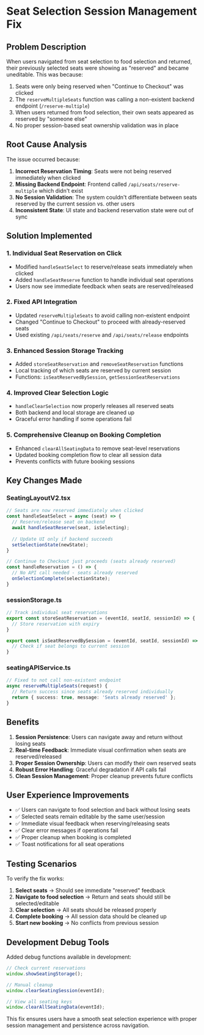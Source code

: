 # Seat Selection Session Management Fix

## Problem Description

When users navigated from seat selection to food selection and returned, their previously selected seats were showing as "reserved" and became uneditable. This was because:

1. Seats were only being reserved when "Continue to Checkout" was clicked
2. The `reserveMultipleSeats` function was calling a non-existent backend endpoint (`/reserve-multiple`)
3. When users returned from food selection, their own seats appeared as reserved by "someone else"
4. No proper session-based seat ownership validation was in place

## Root Cause Analysis

The issue occurred because:

1. **Incorrect Reservation Timing**: Seats were not being reserved immediately when clicked
2. **Missing Backend Endpoint**: Frontend called `/api/seats/reserve-multiple` which didn't exist
3. **No Session Validation**: The system couldn't differentiate between seats reserved by the current session vs. other users
4. **Inconsistent State**: UI state and backend reservation state were out of sync

## Solution Implemented

### 1. **Individual Seat Reservation on Click**
- Modified `handleSeatSelect` to reserve/release seats immediately when clicked
- Added `handleSeatReserve` function to handle individual seat operations
- Users now see immediate feedback when seats are reserved/released

### 2. **Fixed API Integration**
- Updated `reserveMultipleSeats` to avoid calling non-existent endpoint
- Changed "Continue to Checkout" to proceed with already-reserved seats
- Used existing `/api/seats/reserve` and `/api/seats/release` endpoints

### 3. **Enhanced Session Storage Tracking**
- Added `storeSeatReservation` and `removeSeatReservation` functions
- Local tracking of which seats are reserved by current session
- Functions: `isSeatReservedBySession`, `getSessionSeatReservations`

### 4. **Improved Clear Selection Logic**
- `handleClearSelection` now properly releases all reserved seats
- Both backend and local storage are cleaned up
- Graceful error handling if some operations fail

### 5. **Comprehensive Cleanup on Booking Completion**
- Enhanced `clearAllSeatingData` to remove seat-level reservations
- Updated booking completion flow to clear all session data
- Prevents conflicts with future booking sessions

## Key Changes Made

### SeatingLayoutV2.tsx
```typescript
// Seats are now reserved immediately when clicked
const handleSeatSelect = async (seat) => {
  // Reserve/release seat on backend
  await handleSeatReserve(seat, isSelecting);
  
  // Update UI only if backend succeeds
  setSelectionState(newState);
}

// Continue to Checkout just proceeds (seats already reserved)
const handleReservation = () => {
  // No API call needed - seats already reserved
  onSelectionComplete(selectionState);
}
```

### sessionStorage.ts
```typescript
// Track individual seat reservations
export const storeSeatReservation = (eventId, seatId, sessionId) => {
  // Store reservation with expiry
}

export const isSeatReservedBySession = (eventId, seatId, sessionId) => {
  // Check if seat belongs to current session
}
```

### seatingAPIService.ts
```typescript
// Fixed to not call non-existent endpoint
async reserveMultipleSeats(request) {
  // Return success since seats already reserved individually
  return { success: true, message: 'Seats already reserved' };
}
```

## Benefits

1. **Session Persistence**: Users can navigate away and return without losing seats
2. **Real-time Feedback**: Immediate visual confirmation when seats are reserved/released
3. **Proper Session Ownership**: Users can modify their own reserved seats
4. **Robust Error Handling**: Graceful degradation if API calls fail
5. **Clean Session Management**: Proper cleanup prevents future conflicts

## User Experience Improvements

- ✅ Users can navigate to food selection and back without losing seats
- ✅ Selected seats remain editable by the same user/session
- ✅ Immediate visual feedback when reserving/releasing seats
- ✅ Clear error messages if operations fail
- ✅ Proper cleanup when booking is completed
- ✅ Toast notifications for all seat operations

## Testing Scenarios

To verify the fix works:

1. **Select seats** → Should see immediate "reserved" feedback
2. **Navigate to food selection** → Return and seats should still be selected/editable
3. **Clear selection** → All seats should be released properly
4. **Complete booking** → All session data should be cleaned up
5. **Start new booking** → No conflicts from previous session

## Development Debug Tools

Added debug functions available in development:
```javascript
// Check current reservations
window.showSeatingStorage();

// Manual cleanup
window.clearSeatingSession(eventId);

// View all seating keys
window.clearAllSeatingData(eventId);
```

This fix ensures users have a smooth seat selection experience with proper session management and persistence across navigation.
